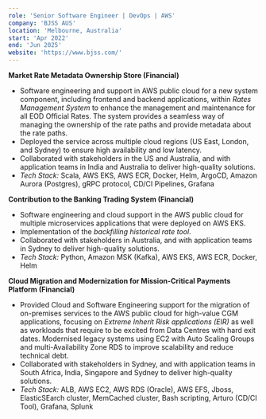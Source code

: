 ```yaml
---
role: 'Senior Software Engineer | DevOps | AWS'
company: 'BJSS AUS'
location: 'Melbourne, Australia'
start: 'Apr 2022'
end: 'Jun 2025'
website: 'https://www.bjss.com/'
---
```


**Market Rate Metadata Ownership Store (Financial)​**

- Software engineering and support in AWS public cloud for a new system component, including frontend and backend applications, within _Rates Management System_ to enhance the management and maintenance for all EOD Official Rates. The system provides a seamless way of managing the ownership of the rate paths and provide metadata about the rate paths.
- Deployed the service across multiple cloud regions (US East, London, and Sydney) to ensure high availability and low latency.
- Collaborated with stakeholders in the US and Australia, and with application teams in India and Australia to deliver high-quality solutions.
- _Tech Stack:_ Scala, AWS EKS, AWS ECR, Docker, Helm, ArgoCD, Amazon Aurora (Postgres), gRPC protocol, CD/CI Pipelines, Grafana

**Contribution to the Banking Trading System (Financial)​**

- Software engineering and cloud support in the AWS public cloud for multiple microservices applications that were deployed on AWS EKS.
- Implementation of the _backfilling historical rate tool_.
- Collaborated with stakeholders in Australia, and with application teams in Sydney to deliver high-quality solutions.
- _Tech Stack:_ Python, Amazon MSK (Kafka), AWS EKS, AWS ECR, Docker, Helm

**Cloud Migration and Modernization for Mission-Critical Payments Platform (Financial)​**

- Provided Cloud and Software Engineering support for the migration of on-premises services to the AWS public cloud for high-value CGM applications, focusing on _Extreme Inherit Risk applications (EIR)_ as well as workloads that require to be excited from Data Centres with hard exit dates. Modernised legacy systems using EC2 with Auto Scaling Groups and multi-Availability Zone RDS to improve scalability and reduce technical debt. ​
- Collaborated with stakeholders in Sydney, and with application teams in South Africa, India, Singapore and Sydney to deliver high-quality solutions.
- _Tech Stack:_ ALB, AWS EC2, AWS RDS (Oracle), AWS EFS, Jboss, ElasticSEarch cluster, MemCached cluster, Bash scripting, Arturo (CD/CI Tool), Grafana, Splunk
